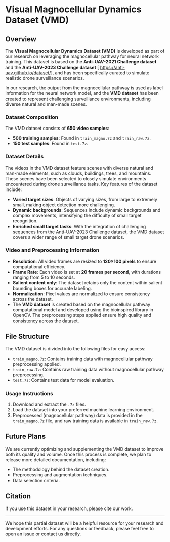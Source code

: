 # Visual Magnocellular Dynamics Dataset (VMD)

## Overview

The **Visual Magnocellular Dynamics Dataset (VMD)** is developed as part of our research on leveraging the magnocellular pathway for neural network training. This dataset is based on the **Anti-UAV-2021 Challenge dataset** and the **Anti-UAV-2023 Challenge dataset** [ https://anti-uav.github.io/dataset/], and has been specifically curated to simulate realistic drone surveillance scenarios.

In our research, the output from the magnocellular pathway is used as label information for the neural network model, and the **VMD dataset** has been created to represent challenging surveillance environments, including diverse natural and man-made scenes.

### Dataset Composition

The VMD dataset consists of **650 video samples**:
- **500 training samples**: Found in `train_magno.7z` and `train_raw.7z`.
- **150 test samples**: Found in `test.7z`.

### Dataset Details

The videos in the VMD dataset feature scenes with diverse natural and man-made elements, such as clouds, buildings, trees, and mountains. These scenes have been selected to closely simulate environments encountered during drone surveillance tasks. Key features of the dataset include:
- **Varied target sizes**: Objects of varying sizes, from large to extremely small, making object detection more challenging.
- **Dynamic backgrounds**: Sequences include dynamic backgrounds and complex movements, intensifying the difficulty of small target recognition.
- **Enriched small target tasks**: With the integration of challenging sequences from the Anti-UAV-2023 Challenge dataset, the VMD dataset covers a wider range of small target drone scenarios.

### Video and Preprocessing Information

- **Resolution**: All video frames are resized to **120×100 pixels** to ensure computational efficiency.
- **Frame Rate**: Each video is set at **20 frames per second**, with durations ranging from 5 to 10 seconds.
- **Salient content only**: The dataset retains only the content within salient bounding boxes for accurate labeling.
- **Normalization**: Pixel values are normalized to ensure consistency across the dataset.
- The **VMD dataset** is created based on the magnocellular pathway computational model and developed using the bioinspired library in OpenCV. The preprocessing steps applied ensure high quality and consistency across the dataset.

## File Structure

The VMD dataset is divided into the following files for easy access:

- `train_magno.7z`: Contains training data with magnocellular pathway preprocessing applied.
- `train_raw.7z`: Contains raw training data without magnocellular pathway preprocessing.
- `test.7z`: Contains test data for model evaluation.

### Usage Instructions

1. Download and extract the `.7z` files.
2. Load the dataset into your preferred machine learning environment.
3. Preprocessed (magnocellular pathway) data is provided in the `train_magno.7z` file, and raw training data is available in `train_raw.7z`.

## Future Plans

We are currently optimizing and supplementing the VMD dataset to improve both its quality and volume. Once this process is complete, we plan to release more detailed documentation, including:
- The methodology behind the dataset creation.
- Preprocessing and augmentation techniques.
- Data selection criteria.

## Citation

If you use this dataset in your research, please cite our work.

---

We hope this partial dataset will be a helpful resource for your research and development efforts. For any questions or feedback, please feel free to open an issue or contact us directly.
